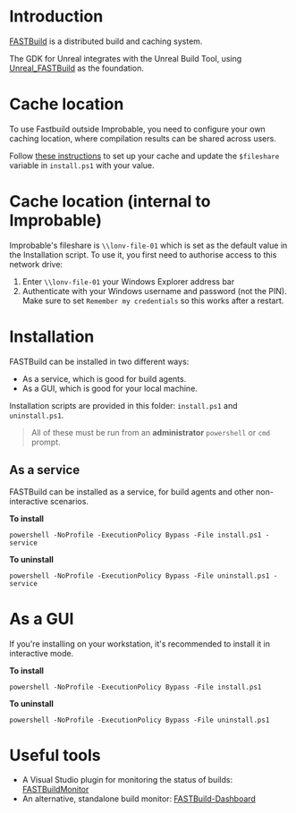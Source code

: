 # Introduction
[FASTBuild](http://www.fastbuild.org/docs/home.html) is a distributed build and caching system.

The GDK for Unreal integrates with the Unreal Build Tool, using [Unreal_FASTBuild](https://github.com/liamkf/Unreal_FASTBuild)
as the foundation.

# Cache location 

To use Fastbuild outside Improbable, you need to configure your own caching location, where compilation results can be shared across users.

Follow [these instructions](http://www.fastbuild.org/docs/features/caching.html) to set up your cache and update the `$fileshare` variable in `install.ps1` with your value.

# Cache location (internal to Improbable)

Improbable's fileshare is `\\lonv-file-01` which is set as the default value in the Installation script. To use it, you first need to authorise access to this network drive:
1. Enter `\\lonv-file-01` your Windows Explorer address bar
1. Authenticate with your Windows username and password (not the PIN). Make sure to set `Remember my credentials` so this works after a restart.

# Installation

FASTBuild can be installed in two different ways:
* As a service, which is good for build agents.
* As a GUI, which is good for your local machine.

Installation scripts are provided in this folder: `install.ps1` and `uninstall.ps1`.

> All of these must be run from an **administrator** `powershell` or `cmd` prompt.

## As a service
FASTBuild can be installed as a service, for build agents and other non-interactive scenarios.

**To install**

  `powershell -NoProfile -ExecutionPolicy Bypass -File install.ps1 -service`

**To uninstall**

  `powershell -NoProfile -ExecutionPolicy Bypass -File uninstall.ps1 -service`

# As a GUI
If you're installing on your workstation, it's recommended to install it in interactive mode.

**To install**

  `powershell -NoProfile -ExecutionPolicy Bypass -File install.ps1`

**To uninstall**

  `powershell -NoProfile -ExecutionPolicy Bypass -File uninstall.ps1`

# Useful tools

* A Visual Studio plugin for monitoring the status of builds: [FASTBuildMonitor](https://github.com/yass007/FASTBuildMonitor)
* An alternative, standalone build monitor: [FASTBuild-Dashboard](https://github.com/hillin/FASTBuild-Dashboard)
